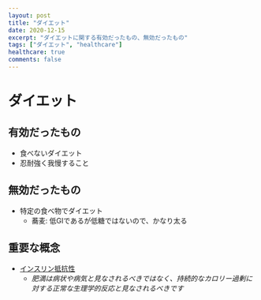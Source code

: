 ```yaml
---
layout: post
title: "ダイエット"
date: 2020-12-15
excerpt: "ダイエットに関する有効だったもの、無効だったもの"
tags: ["ダイエット", "healthcare"]
healthcare: true
comments: false
---
```


# ダイエット

## 有効だったもの
 - 食べないダイエット
 - 忍耐強く我慢すること

## 無効だったもの
 - 特定の食べ物でダイエット
   - 蕎麦: 低GIであるが低糖ではないので、かなり太る

## 重要な概念
 - [インスリン抵抗性](https://en.wikipedia.org/wiki/Insulin_resistance)
   - *肥満は病状や病気と見なされるべきではなく、持続的なカロリー過剰に対する正常な生理学的反応と見なされるべきです*
